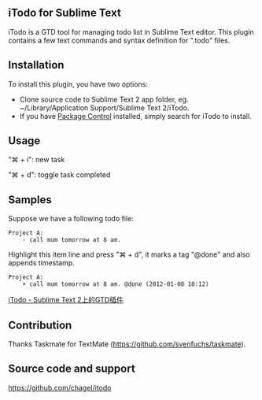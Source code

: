 iTodo for Sublime Text
------------------

iTodo is a GTD tool for managing todo list in Sublime Text editor.
This plugin contains a few text commands and syntax definition for ".todo" files.


Installation
------------------

To install this plugin, you have two options:

* Clone source code to Sublime Text 2 app folder, eg. ~/Library/Application Support/Sublime Text 2/iTodo.
* If you have [Package Control](http://wbond.net/sublime_packages/package_control) installed, simply search for iTodo to install.


Usage 
------------------

"⌘ + i": new task

"⌘ + d": toggle task completed


Samples 
------------------

Suppose we have a following todo file:

	Project A:
		- call mum tomorrow at 8 am.

Highlight this item line and press "⌘ + d", it marks a tag "@done" and also appends timestamp.

	Project A:
		+ call mum tomorrow at 8 am. @done (2012-01-08 18:12)

[iTodo - Sublime Text 2上的GTD插件](http://gchen.cn/2012/01/gtd-with-itodo-in-sublime-text/)

Contribution
------------------

Thanks Taskmate for TextMate (https://github.com/svenfuchs/taskmate).


Source code and support 
------------------

https://github.com/chagel/itodo